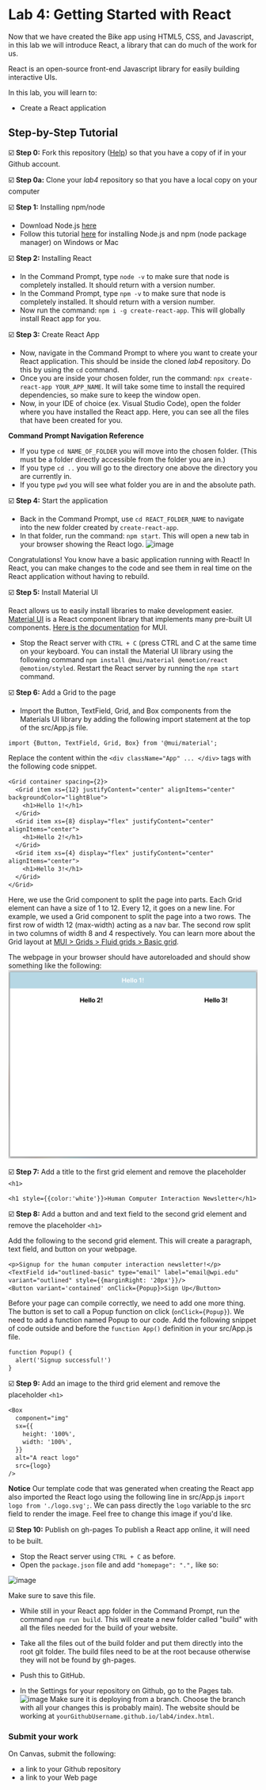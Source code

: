 
# Lab 4:  Getting Started with React

Now that we have created the Bike app using HTML5, CSS, and Javascript, in this lab we will introduce React, a library that can do much of the work for us.

React is an open-source front-end Javascript library for easily building interactive UIs.

In this lab, you will learn to:
- Create a React application

## Step-by-Step Tutorial

☑️ **Step 0:** Fork this repository ([Help](https://help.github.com/en/github/getting-started-with-github/fork-a-repo)) so that you have a copy of if in your Github account. 

☑️ **Step 0a:** Clone your *lab4* repository so that you have a local copy on your computer

☑️ **Step 1:** Installing npm/node
- Download Node.js [here](https://nodejs.org/en/download/)
- Follow this tutorial [here](https://radixweb.com/blog/installing-npm-and-nodejs-on-windows-and-mac) for installing Node.js and npm (node package manager) on Windows or Mac

☑️ **Step 2:** Installing React
- In the Command Prompt, type `node -v` to make sure that node is completely installed. It should return with a version number.
- In the Command Prompt, type `npm -v` to make sure that node is completely installed. It should return with a version number.
- Now run the command: `npm i -g create-react-app`. This will globally install React app for you.

☑️ **Step 3:** Create React App
- Now, navigate in the Command Prompt to where you want to create your React application. This should be inside the cloned *lab4* repository. Do this by using the `cd` command.
- Once you are inside your chosen folder, run the command: `npx create-react-app YOUR_APP_NAME`. It will take some time to install the required dependencies, so make sure to keep the window open.
- Now, in your IDE of choice (ex. Visual Studio Code), open the folder where you have installed the React app. Here, you can see all the files that have been created for you.

**Command Prompt Navigation Reference**
- If you type `cd NAME_OF_FOLDER` you will move into the chosen folder. (This must be a folder directly accessible from the folder you are in.) 
- If you type `cd ..` you will go to the directory one above the directory you are currently in.
- If you type `pwd` you will see what folder you are in and the absolute path.

☑️ **Step 4:** Start the application
- Back in the Command Prompt, use `cd REACT_FOLDER_NAME` to navigate into the new folder created by `create-react-app`.
- In that folder, run the command: `npm start`. This will open a new tab in your browser showing the React logo.
![image](https://user-images.githubusercontent.com/45046308/205130065-0ab501c7-7cb3-4d9f-ba5e-615fba58cc81.png)

Congratulations! You know have a basic application running with React! In React, you can make changes to the code and see them in real time on the React application without having to rebuild.

☑️ **Step 5:** Install Material UI

React allows us to easily install libraries to make development easier. [Material UI](https://mui.com/) is a React component library that implements many pre-built UI components. [Here is the documentation](https://mui.com/material-ui/getting-started/overview/) for MUI.
- Stop the React server with `CTRL + C` (press CTRL and C at the same time on your keyboard. You can install the Material UI library using the following command `npm install @mui/material @emotion/react @emotion/styled`. Restart the React server by running the `npm start` command.

☑️ **Step 6:** Add a Grid to the page
- Import the Button, TextField, Grid, and Box components from the Materials UI library by adding the following import statement at the top of the src/App.js file.
```
import {Button, TextField, Grid, Box} from '@mui/material';
```

Replace the content within the `<div className="App" ... </div>` tags with the following code snippet.

```
<Grid container spacing={2}>
  <Grid item xs={12} justifyContent="center" alignItems="center" backgroundColor="lightBlue">
    <h1>Hello 1!</h1>
  </Grid>
  <Grid item xs={8} display="flex" justifyContent="center" alignItems="center">
    <h1>Hello 2!</h1>
  </Grid>
  <Grid item xs={4} display="flex" justifyContent="center" alignItems="center">
    <h1>Hello 3!</h1>
  </Grid>
</Grid>
```
Here, we use the Grid component to split the page into parts. Each Grid element can have a size of 1 to 12. Every 12, it goes on a new line. For example, we used a Grid component to split the page into a two rows. The first row of width 12 (max-width) acting as a nav bar. The second row split in two columns of width 8 and 4 respectively. You can learn more about the Grid layout at [MUI > Grids > Fluid grids > Basic grid](https://mui.com/material-ui/react-grid/#basic-grid).

The webpage in your browser should have autoreloaded and should show something like the following:
![image](grid-layout.png)

☑️ **Step 7:** Add a title to the first grid element and remove the placeholder `<h1>`

```
<h1 style={{color:'white'}}>Human Computer Interaction Newsletter</h1>
```


☑️ **Step 8:** Add a button and and text field to the second grid element and remove the placeholder `<h1>`

Add the following to the second grid element. This will create a paragraph, text field, and button on your webpage.

```
<p>Signup for the human computer interaction newsletter!</p>
<TextField id="outlined-basic" type="email" label="email@wpi.edu" variant="outlined" style={{marginRight: '20px'}}/>
<Button variant='contained' onClick={Popup}>Sign Up</Button>
```
Before your page can compile correctly, we need to add one more thing. The button is set to call a Popup function on click (`onClick={Popup}`). We need to add a function named Popup to our code. Add the following snippet of code outside and before the `function App()` definition in your src/App.js file. 

```
function Popup() {
  alert('Signup successful!')
}
```

☑️ **Step 9:** Add an image to the third grid element and remove the placeholder `<h1>`
```
<Box
  component="img"
  sx={{
    height: '100%',
    width: '100%',
  }}
  alt="A react logo"
  src={logo}
/>  
```

**Notice** Our template code that was generated when creating the React app also imported the React logo using the following line in src/App.js `import logo from './logo.svg';`. We can pass directly the `logo` variable to the src field to render the image. Feel free to change this image if you'd like.


☑️ **Step 10:** Publish on gh-pages
To publish a React app online, it will need to be built.
- Stop the React server using `CTRL + C` as before. 
- Open the `package.json` file and add `"homepage": ".",` like so: 

![image](https://user-images.githubusercontent.com/45046308/206586886-e5401b3e-0152-48a1-bb3c-27b7d29af374.png) 

Make sure to save this file.

- While still in your React app folder in the Command Prompt, run the command `npm run build`. This will create a new folder called "build" with all the files needed for the build of your website.

- Take all the files out of the build folder and put them directly into the root git folder. The build files need to be at the root because otherwise they will not be found by gh-pages.
- Push this to GitHub.

- In the Settings for your repository on Github, go to the Pages tab.
![image](https://user-images.githubusercontent.com/45046308/202562059-36762f31-54c8-4f50-96cd-12b145787438.png)
Make sure it is deploying from a branch. Choose the branch with all your changes this is probably main). The website should be working at `yourGithubUsername.github.io/lab4/index.html`.

### Submit your work
On Canvas, submit the following: 
- a link to your Github repository
- a link to your Web page 
